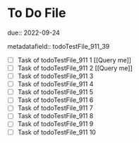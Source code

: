 # To Do File

due:: 2022-09-24

metadatafield:: todoTestFile_911_39

- [ ] Task of todoTestFile_911 1 [[Query me]]
- [ ] Task of todoTestFile_911 2 [[Query me]]
- [ ] Task of todoTestFile_911 3
- [ ] Task of todoTestFile_911 4
- [ ] Task of todoTestFile_911 5
- [ ] Task of todoTestFile_911 6
- [ ] Task of todoTestFile_911 7
- [ ] Task of todoTestFile_911 8
- [ ] Task of todoTestFile_911 9
- [ ] Task of todoTestFile_911 10